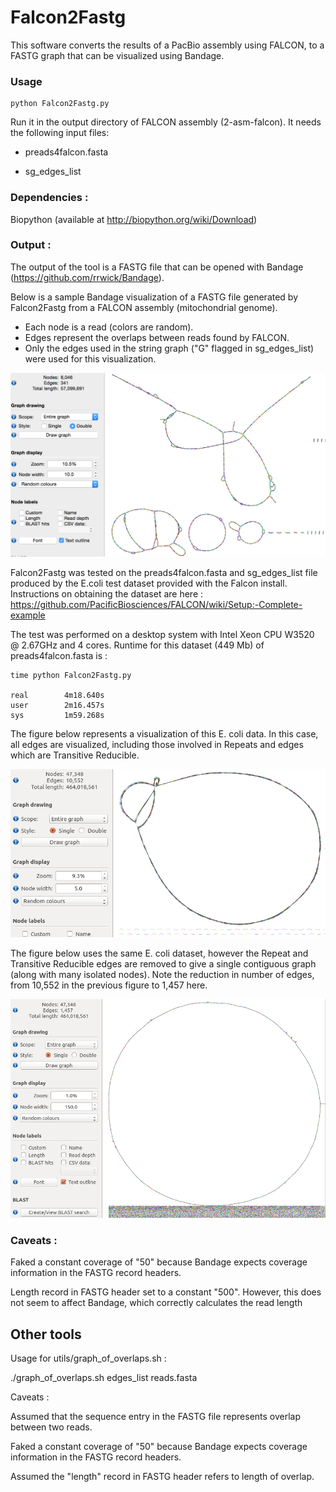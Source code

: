 # Falcon2Fastg 

This software converts the results of a PacBio assembly using FALCON, to a FASTG graph that can be visualized using Bandage.

### Usage

    python Falcon2Fastg.py

Run it in the output directory of FALCON assembly (2-asm-falcon). It needs the following input files:

* preads4falcon.fasta

* sg_edges_list 


### Dependencies :

Biopython (available at http://biopython.org/wiki/Download)


### Output : 

The output of the tool is a FASTG file that can be opened with Bandage (https://github.com/rrwick/Bandage).


Below is a sample Bandage visualization of a FASTG file generated by Falcon2Fastg from a FALCON assembly (mitochondrial genome).

* Each node is a read (colors are random).
* Edges represent the overlaps between reads found by FALCON.
* Only the edges used in the string graph ("G" flagged in sg_edges_list) were used for this visualization.


![Alt text](/img/Falcon2Fastg_after_bandage.png?raw=true "Falcon2Fastg after Bandage")



Falcon2Fastg was tested on the preads4falcon.fasta and sg_edges_list file produced by the E.coli test dataset provided with the Falcon install. Instructions on obtaining the dataset are here : https://github.com/PacificBiosciences/FALCON/wiki/Setup:-Complete-example  

The test was performed on a desktop system with Intel Xeon CPU W3520 @ 2.67GHz and 4 cores. Runtime for this dataset (449 Mb) of preads4falcon.fasta is :

    time python Falcon2Fastg.py

    real        4m18.640s
    user        2m16.457s
    sys         1m59.268s


The figure below represents a visualization of this E. coli data. In this case, all edges are visualized, including those involved in Repeats and edges which are Transitive Reducible.



![Alt text](/img/ecoli_Allnodes.png?raw=true "Ecoli all edges fastg after Bandage")





The figure below uses the same E. coli dataset, however the Repeat and Transitive Reducible edges are removed to give a single contiguous graph (along with many isolated nodes). Note the reduction in number of edges, from 10,552 in the previous figure to 1,457 here.


![Alt text](/img/ecoli_Gnodes.png?raw=true "Ecoli 'G' edges fastg after Bandage")









### Caveats : 

Faked a constant coverage of "50" because Bandage expects coverage information in the FASTG record headers.

Length record in FASTG header set to a constant "500". However, this does not seem to affect Bandage, which correctly calculates the read length




## Other tools


Usage for utils/graph_of_overlaps.sh : 

./graph_of_overlaps.sh edges_list reads.fasta

Caveats :

Assumed that the sequence entry in the FASTG file represents overlap between two reads.

Faked a constant coverage of "50" because Bandage expects coverage information in the FASTG record headers.

Assumed the "length" record in FASTG header refers to length of overlap. 









